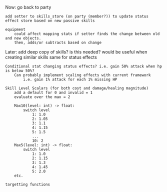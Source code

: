 Now:
    go back to party

    add setter to skills_store (on party (member?)) to update status effect store based on new passive skills

    equipment
        could affect mapping stats if setter finds the change between old and new objects.
        then, adds/or subtracts based on change

Later:
    add deep copy of skills? is this needed?
            would be useful when creating similar skills
        same for status effects

    Conditional stat changing status effects? i.e. gain 50% attack when hp is below 50%?
        Can probably implement scaling effects with current framework
            i.e. gain 1% attack for each 1% missing HP

    Skill Level Scalars (for both cost and damage/healing magnitude)
        add a default for 0 and invalid = 1
        evaluate over the max = 2

        Max10(level: int) -> float: 
            switch level
                1: 1.0
                2: 1.05
                3: 1.1
                4: 1.15
                5: 1.5
                ...
                10: 2
        Max5(level: int) -> float: 
            switch level
                1: 1.0
                2: 1.15
                3: 1.3
                4: 1.45
                5: 2.0
        etc.

    targetting functions
    
